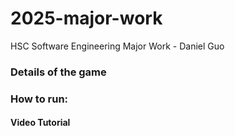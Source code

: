 # 2025-major-work
HSC Software Engineering Major Work - Daniel Guo

### Details of the game


### How to run:

#### Video Tutorial

